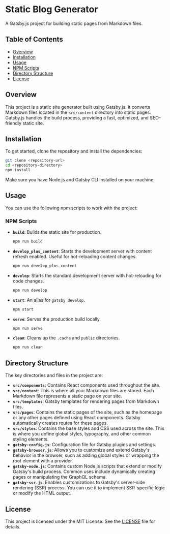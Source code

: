 # Static Blog Generator

A Gatsby.js project for building static pages from Markdown files.

## Table of Contents

- [Overview](#overview)
- [Installation](#installation)
- [Usage](#usage)
- [NPM Scripts](#npm-scripts)
- [Directory Structure](#directory-structure)
- [License](#license)

## Overview

This project is a static site generator built using Gatsby.js. It converts Markdown files located in the `src/content` directory into static pages. Gatsby.js handles the build process, providing a fast, optimized, and SEO-friendly static site.

## Installation

To get started, clone the repository and install the dependencies:

```bash
git clone <repository-url>
cd <repository-directory>
npm install
```

Make sure you have Node.js and Gatsby CLI installed on your machine.

## Usage

You can use the following npm scripts to work with the project:

### NPM Scripts

- **`build`**: Builds the static site for production.

  ```bash
  npm run build
  ```

- **`develop_plus_content`**: Starts the development server with content refresh enabled. Useful for hot-reloading content changes.

  ```bash
  npm run develop_plus_content
  ```

- **`develop`**: Starts the standard development server with hot-reloading for code changes.

  ```bash
  npm run develop
  ```

- **`start`**: An alias for `gatsby develop`.

  ```bash
  npm start
  ```

- **`serve`**: Serves the production build locally.

  ```bash
  npm run serve
  ```

- **`clean`**: Cleans up the `.cache` and `public` directories.

  ```bash
  npm run clean
  ```

## Directory Structure

The key directories and files in the project are:

- **`src/components`**: Contains React components used throughout the site.
- **`src/content`**: This is where all your Markdown files are stored. Each Markdown file represents a static page on your site.
- **`src/templates`**: Gatsby templates for rendering pages from Markdown files.
- **`src/pages`**: Contains the static pages of the site, such as the homepage or any other pages defined using React components. Gatsby automatically creates routes for these pages.
- **`src/styles`**: Contains the base styles and CSS used across the site. This is where you define global styles, typography, and other common styling elements.
- **`gatsby-config.js`**: Configuration file for Gatsby plugins and settings.
- **`gatsby-browser.js`**: Allows you to customize and extend Gatsby's behavior in the browser, such as adding global styles or wrapping the root element with a provider.
- **`gatsby-node.js`**: Contains custom Node.js scripts that extend or modify Gatsby's build process. Common uses include dynamically creating pages or manipulating the GraphQL schema.
- **`gatsby-ssr.js`**: Enables customizations to Gatsby's server-side rendering (SSR) process. You can use it to implement SSR-specific logic or modify the HTML output.

## License

This project is licensed under the MIT License. See the [LICENSE](LICENSE) file for details.